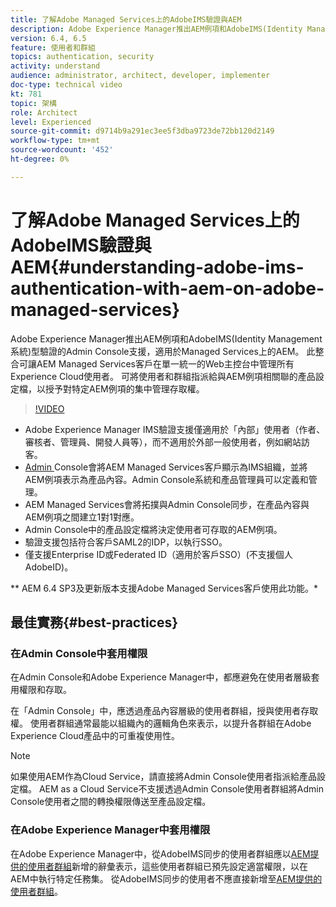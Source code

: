 ```yaml
---
title: 了解Adobe Managed Services上的AdobeIMS驗證與AEM
description: Adobe Experience Manager推出AEM例項和AdobeIMS(Identity Management系統)型驗證的Admin Console支援，適用於Managed Services上的AEM。   此整合可讓AEM Managed Services客戶在單一統一的Web主控台中管理所有Experience Cloud使用者。 可將使用者和群組指派給與AEM例項相關聯的產品設定檔，以授予對特定AEM例項的集中管理存取權。
version: 6.4, 6.5
feature: 使用者和群組
topics: authentication, security
activity: understand
audience: administrator, architect, developer, implementer
doc-type: technical video
kt: 781
topic: 架構
role: Architect
level: Experienced
source-git-commit: d9714b9a291ec3ee5f3dba9723de72bb120d2149
workflow-type: tm+mt
source-wordcount: '452'
ht-degree: 0%

---
```



# 了解Adobe Managed Services上的AdobeIMS驗證與AEM{#understanding-adobe-ims-authentication-with-aem-on-adobe-managed-services}

Adobe Experience Manager推出AEM例項和AdobeIMS(Identity Management系統)型驗證的Admin Console支援，適用於Managed Services上的AEM。   此整合可讓AEM Managed Services客戶在單一統一的Web主控台中管理所有Experience Cloud使用者。 可將使用者和群組指派給與AEM例項相關聯的產品設定檔，以授予對特定AEM例項的集中管理存取權。

>[!VIDEO](https://video.tv.adobe.com/v/26170?quality=12&learn=on)

* Adobe Experience Manager IMS驗證支援僅適用於「內部」使用者（作者、審核者、管理員、開發人員等），而不適用於外部一般使用者，例如網站訪客。
* [Admin ](https://adminconsole.adobe.com/) Console會將AEM Managed Services客戶顯示為IMS組織，並將AEM例項表示為產品內容。Admin Console系統和產品管理員可以定義和管理。
* AEM Managed Services會將拓撲與Admin Console同步，在產品內容與AEM例項之間建立1對1對應。
* Admin Console中的產品設定檔將決定使用者可存取的AEM例項。
* 驗證支援包括符合客戶SAML2的IDP，以執行SSO。
* 僅支援Enterprise ID或Federated ID（適用於客戶SSO）(不支援個人AdobeID)。

** AEM 6.4 SP3及更新版本支援Adobe Managed Services客戶使用此功能。*

## 最佳實務{#best-practices}

### 在Admin Console中套用權限

在Admin Console和Adobe Experience Manager中，都應避免在使用者層級套用權限和存取。

在「Admin Console」中，應透過產品內容層級的使用者群組，授與使用者存取權。 使用者群組通常最能以組織內的邏輯角色來表示，以提升各群組在Adobe Experience Cloud產品中的可重複使用性。

>[!NOTE]
>
> 如果使用AEM作為Cloud Service，請直接將Admin Console使用者指派給產品設定檔。 AEM as a Cloud Service不支援透過Admin Console使用者群組將Admin Console使用者之間的轉換權限傳送至產品設定檔。

### 在Adobe Experience Manager中套用權限

在Adobe Experience Manager中，從AdobeIMS同步的使用者群組應以[AEM提供的使用者群組](https://helpx.adobe.com/experience-manager/6-4/sites/administering/using/security.html)新增的辭彙表示，這些使用者群組已預先設定適當權限，以在AEM中執行特定任務集。 從AdobeIMS同步的使用者不應直接新增至[AEM提供的使用者群組](https://helpx.adobe.com/experience-manager/6-4/sites/administering/using/security.html)。
